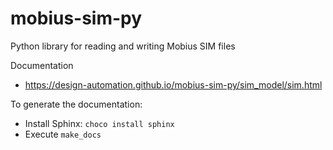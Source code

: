 # mobius-sim-py
Python library for reading and writing Mobius SIM files

Documentation
- https://design-automation.github.io/mobius-sim-py/sim_model/sim.html

To generate the documentation:
- Install Sphinx: `choco install sphinx`
- Execute `make_docs`